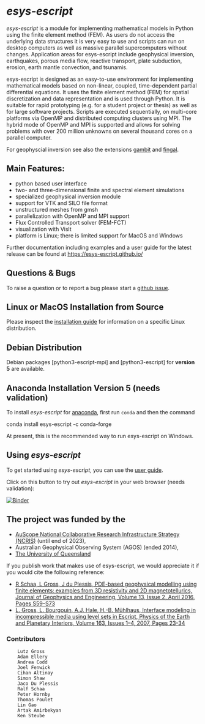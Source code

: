 
# *esys-escript* 

*esys-escript* is a module for implementing mathematical models in Python using the finite element method (FEM).  As users do not access the underlying data structures it is very easy to use and scripts can run on desktop computers as well as massive parallel supercomputers without changes. Application areas for esys-escript include geophysical inversion, earthquakes, porous media flow, reactive transport, plate subduction, erosion, earth mantle convection, and tsunamis.

esys-escript is designed as an easy-to-use environment for implementing mathematical models based on non-linear, coupled, time-dependent partial differential equations. It uses the finite element method (FEM) for spatial discretization and data representation and is used through Python. It is suitable for rapid prototyping (e.g. for a student project or thesis) as well as for large software projects. Scripts are executed sequentially, on multi-core platforms via OpenMP and distributed computing clusters using MPI. The hybrid mode of OpenMP and MPI is supported and allows for solving problems with over 200 million unknowns on several thousand cores on a parallel computer.

For geophyscial inversion see also the extensions [gambit](https://github.com/AndreaCodd/gambit) and [fingal](https://github.com/LutzGross/fingal).


## Main Features:

- python based user interface
- two- and three-dimensional finite and spectral element simulations
- specialized geophysical inversion module
- support for VTK and SILO file format
- unstructured meshes from gmsh
- parallelization with OpenMP and MPI support
- Flux Controlled Transport solver (FEM-FCT)
- visualization with VisIt
- platform is Linux; there is limited support for MacOS and Windows  

Further documentation including examples and a user guide for the latest release can be found at
https://esys-escript.github.io/


## Questions & Bugs 

To raise a question or to report a bug please start a [github issue](https://github.com/esys-escript/esys-escript.github.io/issues).

## Linux or MacOS Installation from Source

Please inspect the [installation guide](installation.md) for information on a specific Linux distribution.

## Debian Distribution 

Debian packages [python3-escript-mpi] and [python3-escript] for **version 5** are available.

## Anaconda Installation **Version 5** (needs validation)

To install *esys-escript* for [anaconda](https://www.anaconda.com), first run `conda` and then the command

conda install esys-escript -c conda-forge

At present, this is the recommended way to run esys-escript on Windows.

## Using *esys-escript*

To get started using *esys-escript*, you can use the [user guide](./user.pdf). 

Click on this button to try out *esys-escript* in your web browser (needs validation):

[![Binder](https://mybinder.org/badge_logo.svg)](https://mybinder.org/v2/gh/esys-escript/esys-escript.github.io/HEAD)


## The project was funded by the
   - [AuScope National Collaborative Research Infrastructure Strategy (NCRIS)](https://www.auscope.org.au/) (until end of 2023),
   - Australian Geophysical Observing System (AGOS) (ended 2014),
   - [The University of Queensland](https://www.uq.edu.au)

If you publish work that makes use of esys-escript, we would appreciate it if you would cite the following reference:

- [R Schaa, L Gross, J du Plessis, PDE-based geophysical modelling using finite elements: examples from 3D resistivity and 2D magnetotellurics, Journal of Geophysics and Engineering, Volume 13, Issue 2, April 2016, Pages S59–S73](https://doi.org/10.1088/1742-2132/13/2/S59)
- [L. Gross, L. Bourgouin, A.J. Hale, H.-B. Mühlhaus,
Interface modeling in incompressible media using level sets in Escript,
Physics of the Earth and Planetary Interiors,
Volume 163, Issues 1–4, 2007,
Pages 23-34](doi:10.1016/j.pepi.2007.04.004)


### Contributors
        Lutz Gross
        Adam Ellery
        Andrea Codd
        Joel Fenwick
        Cihan Altinay
        Simon Shaw
        Jaco Du Plessis
        Ralf Schaa
        Peter Hornby
        Thomas Poulet
        Lin Gao
        Artak Amirbekyan
        Ken Steube

